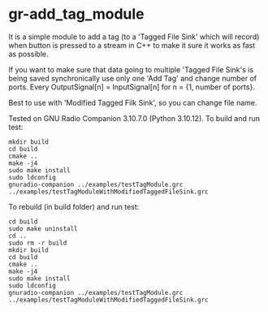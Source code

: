 # gr-add_tag_module
It is a simple module to add a tag (to a 'Tagged File Sink' which will record) when button is pressed to a stream in C++ to make it sure it works as fast as possible.

If you want to make sure that data going to multiple 'Tagged File Sink's is being saved synchronically use only one 'Add Tag' and change number of ports. Every OutputSignal[n] = InputSignal[n] for n = {1, number of ports}.

Best to use with 'Modified Tagged Filk Sink', so you can change file name.

Tested on GNU Radio Companion 3.10.7.0 (Python 3.10.12).
To build and run test:
```
mkdir build 
cd build 
cmake .. 
make -j4 
sudo make install 
sudo ldconfig
gnuradio-companion ../examples/testTagModule.grc ../examples/testTagModuleWithModifiedTaggedFileSink.grc
```


To rebuild (in build folder) and run test:
```
cd build
sudo make uninstall
cd ..
sudo rm -r build
mkdir build 
cd build 
cmake .. 
make -j4 
sudo make install 
sudo ldconfig
gnuradio-companion ../examples/testTagModule.grc ../examples/testTagModuleWithModifiedTaggedFileSink.grc
```


